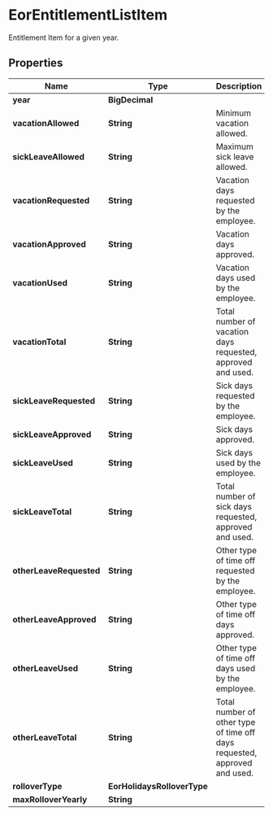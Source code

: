

# EorEntitlementListItem

Entitlement Item for a given year.

## Properties

| Name | Type | Description | Notes |
|------------ | ------------- | ------------- | -------------|
|**year** | **BigDecimal** |  |  [optional] |
|**vacationAllowed** | **String** | Minimum vacation allowed. |  [optional] |
|**sickLeaveAllowed** | **String** | Maximum sick leave allowed. |  [optional] |
|**vacationRequested** | **String** | Vacation days requested by the employee. |  [optional] |
|**vacationApproved** | **String** | Vacation days approved. |  [optional] |
|**vacationUsed** | **String** | Vacation days used by the employee. |  [optional] |
|**vacationTotal** | **String** | Total number of vacation days requested, approved and used. |  [optional] |
|**sickLeaveRequested** | **String** | Sick days requested by the employee. |  [optional] |
|**sickLeaveApproved** | **String** | Sick days approved. |  [optional] |
|**sickLeaveUsed** | **String** | Sick days used by the employee. |  [optional] |
|**sickLeaveTotal** | **String** | Total number of sick days requested, approved and used. |  [optional] |
|**otherLeaveRequested** | **String** | Other type of time off requested by the employee. |  [optional] |
|**otherLeaveApproved** | **String** | Other type of time off days approved. |  [optional] |
|**otherLeaveUsed** | **String** | Other type of time off days used by the employee. |  [optional] |
|**otherLeaveTotal** | **String** | Total number of other type of time off days requested, approved and used. |  [optional] |
|**rolloverType** | **EorHolidaysRolloverType** |  |  [optional] |
|**maxRolloverYearly** | **String** |  |  [optional] |



